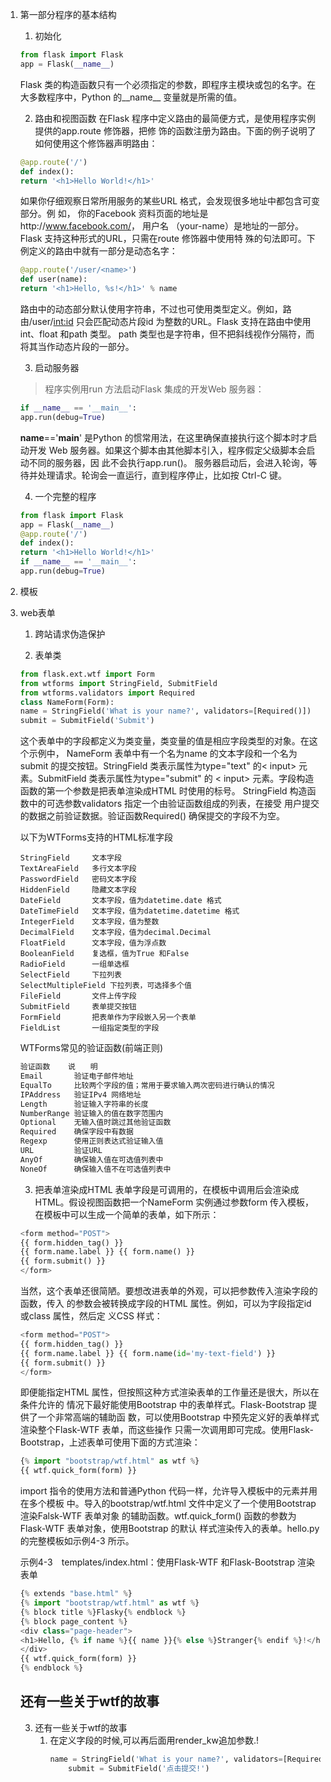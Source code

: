 1. 第一部分程序的基本结构
    1. 初始化
    ```python
    from flask import Flask
    app = Flask(__name__)
    ```
    Flask 类的构造函数只有一个必须指定的参数，即程序主模块或包的名字。在大多数程序中，Python 的__name__ 变量就是所需的值。    

    2. 路由和视图函数
    在Flask 程序中定义路由的最简便方式，是使用程序实例提供的app.route 修饰器，把修
    饰的函数注册为路由。下面的例子说明了如何使用这个修饰器声明路由：
    ```python
    @app.route('/')
    def index():
    return '<h1>Hello World!</h1>'
    ```
    如果你仔细观察日常所用服务的某些URL 格式，会发现很多地址中都包含可变部分。例
    如， 你的Facebook 资料页面的地址是http://www.facebook.com/<your-name>， 用户名
    （your-name）是地址的一部分。Flask 支持这种形式的URL，只需在route 修饰器中使用特
    殊的句法即可。下例定义的路由中就有一部分是动态名字：
    ```python
    @app.route('/user/<name>')
    def user(name):
    return '<h1>Hello, %s!</h1>' % name

    ```
    路由中的动态部分默认使用字符串，不过也可使用类型定义。例如，路由/user/<int:id>
    只会匹配动态片段id 为整数的URL。Flask 支持在路由中使用int、float 和path 类型。
    path 类型也是字符串，但不把斜线视作分隔符，而将其当作动态片段的一部分。

    3. 启动服务器
    > 程序实例用run 方法启动Flask 集成的开发Web 服务器：
    ```python
    if __name__ == '__main__':
    app.run(debug=True)
    ```
    __name__=='__main__' 是Python 的惯常用法，在这里确保直接执行这个脚本时才启动开发
    Web 服务器。如果这个脚本由其他脚本引入，程序假定父级脚本会启动不同的服务器，因
    此不会执行app.run()。
    服务器启动后，会进入轮询，等待并处理请求。轮询会一直运行，直到程序停止，比如按
    Ctrl-C 键。

    4. 一个完整的程序
    ```python
    from flask import Flask
    app = Flask(__name__)
    @app.route('/')
    def index():
    return '<h1>Hello World!</h1>'
    if __name__ == '__main__':
    app.run(debug=True)
    ```



2. 模板

3. web表单
    1. 跨站请求伪造保护

    2. 表单类
    ```python
    from flask.ext.wtf import Form
    from wtforms import StringField, SubmitField
    from wtforms.validators import Required
    class NameForm(Form):
    name = StringField('What is your name?', validators=[Required()])
    submit = SubmitField('Submit')
    ```
    这个表单中的字段都定义为类变量，类变量的值是相应字段类型的对象。在这个示例中，
    NameForm 表单中有一个名为name 的文本字段和一个名为submit 的提交按钮。StringField
    类表示属性为type="text" 的< input> 元素。SubmitField 类表示属性为type="submit" 的
    < input> 元素。字段构造函数的第一个参数是把表单渲染成HTML 时使用的标号。
    StringField 构造函数中的可选参数validators 指定一个由验证函数组成的列表，在接受
    用户提交的数据之前验证数据。验证函数Required() 确保提交的字段不为空。

    以下为WTForms支持的HTML标准字段
    ```
    StringField     文本字段
    TextAreaField   多行文本字段
    PasswordField   密码文本字段
    HiddenField     隐藏文本字段
    DateField       文本字段，值为datetime.date 格式
    DateTimeField   文本字段，值为datetime.datetime 格式
    IntegerField    文本字段，值为整数
    DecimalField    文本字段，值为decimal.Decimal
    FloatField      文本字段，值为浮点数
    BooleanField    复选框，值为True 和False
    RadioField      一组单选框
    SelectField     下拉列表
    SelectMultipleField 下拉列表，可选择多个值
    FileField       文件上传字段
    SubmitField     表单提交按钮
    FormField       把表单作为字段嵌入另一个表单
    FieldList       一组指定类型的字段
    ```

    WTForms常见的验证函数(前端正则)
    ```python
    验证函数    说　　明
    Email       验证电子邮件地址
    EqualTo     比较两个字段的值；常用于要求输入两次密码进行确认的情况
    IPAddress   验证IPv4 网络地址
    Length      验证输入字符串的长度
    NumberRange 验证输入的值在数字范围内
    Optional    无输入值时跳过其他验证函数
    Required    确保字段中有数据
    Regexp      使用正则表达式验证输入值
    URL         验证URL
    AnyOf       确保输入值在可选值列表中
    NoneOf      确保输入值不在可选值列表中
    ```

    3. 把表单渲染成HTML
    表单字段是可调用的，在模板中调用后会渲染成HTML。假设视图函数把一个NameForm 实例通过参数form 传入模板，在模板中可以生成一个简单的表单，如下所示：
    ```python
    <form method="POST">
    {{ form.hidden_tag() }}
    {{ form.name.label }} {{ form.name() }}
    {{ form.submit() }}
    </form>
    ```

    当然，这个表单还很简陋。要想改进表单的外观，可以把参数传入渲染字段的函数，传入
    的参数会被转换成字段的HTML 属性。例如，可以为字段指定id 或class 属性，然后定
    义CSS 样式：
    ```python
    <form method="POST">
    {{ form.hidden_tag() }}
    {{ form.name.label }} {{ form.name(id='my-text-field') }}
    {{ form.submit() }}
    </form>

    ```

    即便能指定HTML 属性，但按照这种方式渲染表单的工作量还是很大，所以在条件允许的
    情况下最好能使用Bootstrap 中的表单样式。Flask-Bootstrap 提供了一个非常高端的辅助函
    数，可以使用Bootstrap 中预先定义好的表单样式渲染整个Flask-WTF 表单，而这些操作
    只需一次调用即可完成。使用Flask-Bootstrap，上述表单可使用下面的方式渲染：

    ```python
    {% import "bootstrap/wtf.html" as wtf %}
    {{ wtf.quick_form(form) }}

    ```
    import 指令的使用方法和普通Python 代码一样，允许导入模板中的元素并用在多个模板
    中。导入的bootstrap/wtf.html 文件中定义了一个使用Bootstrap 渲染Falsk-WTF 表单对象
    的辅助函数。wtf.quick_form() 函数的参数为Flask-WTF 表单对象，使用Bootstrap 的默认
    样式渲染传入的表单。hello.py 的完整模板如示例4-3 所示。

    示例4-3　templates/index.html：使用Flask-WTF 和Flask-Bootstrap 渲染表单
    ```python
    {% extends "base.html" %}
    {% import "bootstrap/wtf.html" as wtf %}
    {% block title %}Flasky{% endblock %}
    {% block page_content %}
    <div class="page-header">
    <h1>Hello, {% if name %}{{ name }}{% else %}Stranger{% endif %}!</h1>
    </div>
    {{ wtf.quick_form(form) }}
    {% endblock %}
    ```
    ## 还有一些关于wtf的故事
    3. 还有一些关于wtf的故事
        1. 在定义字段的时候,可以再后面用render_kw追加参数.!
            ```python
            name = StringField('What is your name?', validators=[Required()],render_kw={'placeholder':'请输入你的名字!?'})
                submit = SubmitField('点击提交!')
            ```


